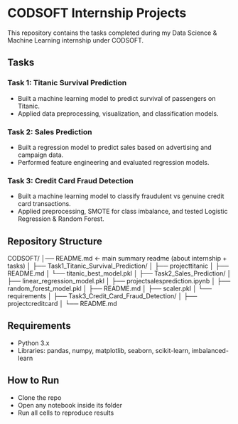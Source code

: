 # CODSOFT Internship Projects  

This repository contains the tasks completed during my Data Science & Machine Learning internship under CODSOFT.  

## Tasks  

### Task 1: Titanic Survival Prediction  
- Built a machine learning model to predict survival of passengers on Titanic.  
- Applied data preprocessing, visualization, and classification models.  

### Task 2: Sales Prediction  
- Built a regression model to predict sales based on advertising and campaign data.  
- Performed feature engineering and evaluated regression models.  

### Task 3: Credit Card Fraud Detection  
- Built a machine learning model to classify fraudulent vs genuine credit card transactions.  
- Applied preprocessing, SMOTE for class imbalance, and tested Logistic Regression & Random Forest.  

## Repository Structure  

CODSOFT/
│── README.md              ← main summary readme (about internship + tasks)
│
├── Task1_Titanic_Survival_Prediction/
│   ├── projecttitanic
│   ├── README.md
│   └── titanic_best_model.pkl
│
├── Task2_Sales_Prediction/
│   ├── linear_regression_model.pkl
│   ├── projectsalesprediction.ipynb
│   ├── random_forest_model.pkl
│   ├── README.md
│   ├── scaler.pkl
│   └── requirements
│
├── Task3_Credit_Card_Fraud_Detection/
│   ├── projectcreditcard
│   └── README.md



## Requirements  
- Python 3.x  
- Libraries: pandas, numpy, matplotlib, seaborn, scikit-learn, imbalanced-learn  

## How to Run  
- Clone the repo  
- Open any notebook inside its folder  
- Run all cells to reproduce results  
